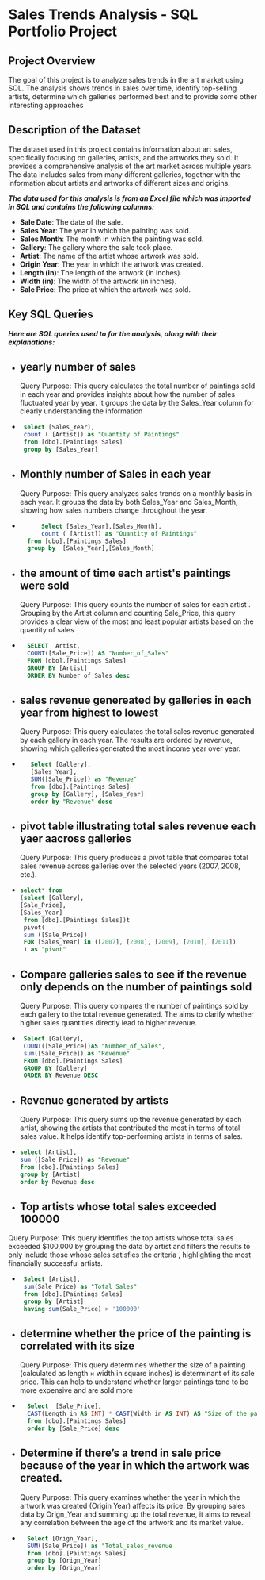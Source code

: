 # Sales Trends Analysis - SQL Portfolio Project

## Project Overview
The goal of this project is to analyze sales trends in the art market using SQL. The analysis shows trends in sales over time, identify top-selling artists, determine which galleries performed best and to provide some other interesting approaches 

## Description of the Dataset 
The dataset used in this project contains information about art sales, specifically focusing on galleries, artists, and the artworks they sold. It provides a comprehensive analysis of the art market across multiple years. The data includes sales from many different galleries, together with the information about artists and artworks of different sizes and origins.

***The data used for this analysis is from an Excel file which was imported in SQL and contains the following columns:***

- **Sale Date**: The date of the sale.
- **Sales Year**: The year in which the painting was sold.
- **Sales Month**: The month in which the painting was sold.
- **Gallery**: The gallery where the sale took place.
- **Artist**: The name of the artist whose artwork was sold.
- **Origin Year**: The year in which the artwork was created.
- **Length (in)**: The length of the artwork (in inches).
- **Width (in)**: The width of the artwork (in inches).
- **Sale Price**: The price at which the artwork was sold.

## Key SQL Queries
***Here are SQL queries used to for the analysis, along with their explanations:***

- ##  yearly number of sales
  Query Purpose: This query calculates the total number of paintings sold in each year and  provides insights about how the number of sales fluctuated year by year. It groups the data by the Sales_Year column for clearly understanding the information
- ```sql
   select [Sales_Year],
   count ( [Artist]) as "Quantity of Paintings"
   from [dbo].[Paintings Sales] 
   group by [Sales_Year]

- ## Monthly number of Sales in each year
  Query Purpose: This query analyzes sales trends on a monthly basis in each year. It groups the data by both Sales_Year and Sales_Month, showing how sales numbers change throughout the year.
- ```sql
        Select [Sales_Year],[Sales_Month],
        count ( [Artist]) as "Quantity of Paintings"
	from [dbo].[Paintings Sales]
	group by  [Sales_Year],[Sales_Month]


- ## the amount of time each artist's paintings were sold
  Query Purpose: This query counts the number of sales for each artist . Grouping by the Artist column and counting Sale_Price, this query provides a clear view of the most and least popular artists based on the quantity of sales
- ```sql
    SELECT  Artist, 
    COUNT([Sale_Price]) AS "Number_of_Sales"
    FROM [dbo].[Paintings Sales]
    GROUP BY [Artist]
    ORDER BY Number_of_Sales desc


- ## sales revenue genereated by galleries in each year from highest to lowest
  Query Purpose: This query calculates the total sales revenue generated by each gallery in each year. The results are ordered by revenue, showing which galleries generated the most income year over year.
- ```sql
     Select [Gallery],
     [Sales_Year],
     SUM([Sale_Price]) as "Revenue"
     from [dbo].[Paintings Sales]
     group by [Gallery], [Sales_Year]
     order by "Revenue" desc 

- ## pivot table illustrating total sales revenue each yaer aacross galleries
  Query Purpose: This query produces a pivot table that compares total sales revenue across galleries over the selected years (2007, 2008, etc.). 
- ```sql
  select* from 
  (select [Gallery],
  [Sale_Price],
  [Sales_Year]
   from [dbo].[Paintings Sales])t
   pivot(
   sum ([Sale_Price])
   FOR [Sales_Year] in ([2007], [2008], [2009], [2010], [2011]) 
   ) as "pivot"

- ## Compare galleries sales to see if the revenue only depends on the number of paintings sold
  Query Purpose: This query compares the number of paintings sold by each gallery to the total revenue generated. The aims to clarify whether higher sales quantities directly lead to higher revenue.
- ```sql
   Select [Gallery],
   COUNT([Sale_Price])AS "Number_of_Sales",
   sum([Sale_Price]) as "Revenue"
   FROM [dbo].[Paintings Sales]
   GROUP BY [Gallery]
   ORDER BY Revenue DESC


- ## Revenue generated by artists
  Query Purpose: This query sums up the revenue generated by each artist, showing the artists that contributed the most in terms of total sales value. It helps identify top-performing artists in terms of sales.
- ```sql
  select [Artist],
  sum ([Sale_Price]) as "Revenue"
  from [dbo].[Paintings Sales]
  group by [Artist]
  order by Revenue desc

- ## Top artists whose total sales exceeded 100000
 Query Purpose: This query identifies the top artists whose total sales exceeded $100,000 by grouping the data by artist and filters the results to only include those whose sales satisfies the criteria , highlighting the most financially successful artists.
- ```sql
   Select [Artist], 
   sum(Sale_Price) as "Total_Sales"
   from [dbo].[Paintings Sales]
   group by [Artist]    
   having sum(Sale_Price) > '100000'


- ## determine whether the price of the painting is correlated with its size
  Query Purpose: This query determines whether the size of a painting (calculated as length × width in square inches) is determinant of its sale price. This can help to understand whether larger paintings tend to be more expensive and are sold more
- ```sql   
    Select  [Sale_Price],
    CAST(Length_in AS INT) * CAST(Width_in AS INT) AS "Size_of_the_painting_sq.in"
    from [dbo].[Paintings Sales]
    order by [Sale_Price] desc 


- ## Determine if there’s a trend in sale price because of the year in which the artwork was created.
  Query Purpose: This query examines whether the year in which the artwork was created (Origin Year) affects its price. By grouping sales data by Orign_Year and summing up the total revenue, it aims to reveal any correlation between the age of the artwork and its market value.
- ```sql
    Select [Orign_Year],
    SUM([Sale_Price]) as "Total_sales_revenue
    from [dbo].[Paintings Sales]
    group by [Orign_Year]
    order by [Orign_Year]
